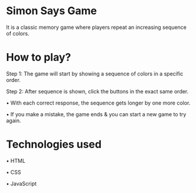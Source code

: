 # Simon Says Game

It is a classic memory game where players repeat an increasing sequence of colors. 

# How to play?

Step 1: The game will start by showing a sequence of colors in a specific order.

Step 2: After sequence is shown, click the buttons in the exact same order.


• With each correct response, the sequence gets longer by one more color. 

• If you make a mistake, the game ends & you can start a new game to try again.


# Technologies used

• HTML

• CSS

• JavaScript
